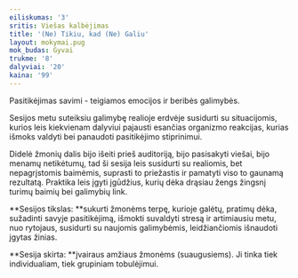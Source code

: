 ```yaml
---
eiliskumas: '3'
sritis: Viešas kalbėjimas
title: '(Ne) Tikiu, kad (Ne) Galiu'
layout: mokymai.pug
mok_budas: Gyvai
trukme: '8'
dalyviai: '20'
kaina: '99'
---
```

Pasitikėjimas savimi - teigiamos emocijos ir beribės galimybės.

Sesijos metu suteiksiu galimybę realioje erdvėje susidurti su situacijomis, kurios leis kiekvienam dalyviui pajausti esančias organizmo reakcijas, kurias išmoks valdyti bei panaudoti pasitikėjimo stiprinimui.<!--more-->

Didelė žmonių dalis bijo išeiti prieš auditoriją, bijo pasisakyti viešai, bijo menamų netikėtumų, tad ši sesija leis susidurti su realiomis, bet nepagrįstomis baimėmis, suprasti to priežastis ir pamatyti viso to gaunamą rezultatą. Praktika leis įgyti įgūdžius, kurių dėka drąsiau žengs žingsnį turimų baimių bei galimybių link.

**Sesijos tikslas: **sukurti žmonėms terpę, kurioje galėtų, pratimų dėka, sužadinti savyje pasitikėjimą, išmokti suvaldyti stresą ir artimiausiu metu, nuo rytojaus, susidurti su naujomis galimybėmis, leidžiančiomis išnaudoti įgytas žinias.

**Sesija skirta: **įvairaus amžiaus žmonėms (suaugusiems). Ji tinka tiek individualiam, tiek grupiniam tobulėjimui.
